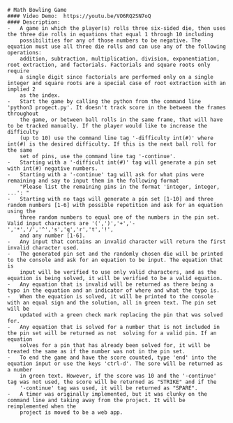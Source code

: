     # Math Bowling Game
    #### Video Demo:  https://youtu.be/VO6RQ2SN7oQ
    #### Description:
    -   A game in which the player(s) rolls three six-sided die, then uses the three die rolls in equations that equal 1 through 10 including
        possibilities for any of those numbers to be negative. The equation must use all three die rolls and can use any of the following operations:
        addition, subtraction, multiplication, division, exponentiation, root extraction, and factorials. Factorials and square roots only require
        a single digit since factorials are performed only on a single integer and square roots are a special case of root extraction with an implied 2
        as the index.
    -   Start the game by calling the python from the command line 'python3 progect.py'. It doesn't track score in the between the frames throughout
        the game, or between ball rolls in the same frame, that will have to be tracked manually. If the player would like to increase the difficulty
        (up to 10) use the command line tag '-difficulty int(#)' where int(#) is the desired difficulty. If this is the next ball roll for the same
        set of pins, use the command line tag '-continue'.
    -   Starting with a '-difficult int(#)' tag will generate a pin set with int(#) negative numbers.
    -   Starting with a '-continue' tag will ask for what pins were remaining and say to input them in the following format
        "Please list the remaining pins in the format 'integer, integer, ...': "
    -   Starting with no tags will generate a pin set [1-10] and three random numbers [1-6] with possible repetition and ask for an equation using the
        three random numbers to equal one of the numbers in the pin set. Valid input characters are '(',')','+','-','*','/','^','s','q','r','t','!',
        and any number [1-6].
    -   Any input that contains an invalid character will return the first invalid character used.
    -   The generated pin set and the randomly chosen die will be printed to the console and ask for an equation to be input. The equation that is
        input will be verified to use only valid characters, and as the equation is being solved, it will be verified to be a valid equation.
    -   Any equation that is invalid will be returned as there being a typo in the equation and an indicator of where and what the typo is.
    -   When the equation is solved, it will be printed to the console with an equal sign and the solution, all in green text. The pin set will be
        updated with a green check mark replacing the pin that was solved for.
    -   Any equation that is solved for a number that is not included in the pin set will be returned as not  solving for a valid pin. If an equation
        solves for a pin that has already been solved for, it will be treated the same as if the number was not in the pin set.
    -   To end the game and have the score counted, type 'end' into the equation input or use the keys 'ctrl-d'. The sore will be returned as a number
        in green text. However, if the score was 10 and the '-continue' tag was not used, the score will be returned as "STRIKE" and if the
        '-continue' tag was used, it will be returned as "SPARE".
    -   A timer was originally implemented, but it was clunky on the command line and taking away from the project. It will be reimplemented when the
        project is moved to be a web app.
